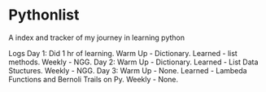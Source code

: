# Pythonlist

A index and tracker of my journey in learning python

Logs
Day 1: Did 1 hr of learning. 
Warm Up - Dictionary. Learned - list methods. Weekly - NGG. 
Day 2: Warm Up - Dictionary. Learned - List Data Stuctures. Weekly - NGG.
Day 3: Warm Up - None. Learned - Lambeda Functions and Bernoli Trails on Py. Weekly - None. 
